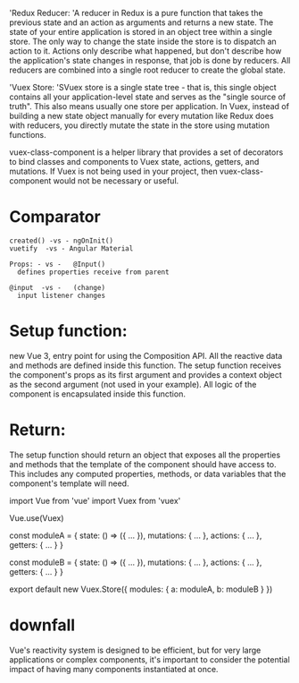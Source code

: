 'Redux Reducer:
'A reducer in Redux is a pure function that takes the previous state and an action as arguments and returns a new state. The state of your entire application is stored in an object tree within a single store. The only way to change the state inside the store is to dispatch an action to it. Actions only describe what happened, but don't describe how the application's state changes in response, that job is done by reducers. All reducers are combined into a single root reducer to create the global state.

'Vuex Store:
'SVuex store is a single state tree - that is, this single object contains all your application-level state and serves as the "single source of truth". This also means usually one store per application. In Vuex, instead of building a new state object manually for every mutation like Redux does with reducers, you directly mutate the state in the store using mutation functions.

vuex-class-component is a helper library that provides a set of decorators to bind classes and components to Vuex state, actions, getters, and mutations. If Vuex is not being used in your project, then vuex-class-component would not be necessary or useful.

#   Comparator

    created() -vs - ngOnInit()
    vuetify  -vs - Angular Material

    Props: - vs -   @Input()
      defines properties receive from parent

    @input  -vs -   (change)
      input listener changes
    

# Setup function:
new Vue 3, entry point for using the Composition API.
  All the reactive data and methods are defined inside this function. The setup function receives the component's props as its first argument and provides a context object as the second argument (not used in your example). All logic of the component is encapsulated inside this function.

# Return:
The setup function should return an object that exposes all the properties and methods that the template of the component should have access to. This includes any computed properties, methods, or data variables that the component's template will need.

import Vue from 'vue'
import Vuex from 'vuex'

Vue.use(Vuex)

const moduleA = {
  state: () => ({ ... }),
  mutations: { ... },
  actions: { ... },
  getters: { ... }
}

const moduleB = {
  state: () => ({ ... }),
  mutations: { ... },
  actions: { ... },
  getters: { ... }
}

export default new Vuex.Store({
  modules: {
    a: moduleA,
    b: moduleB
  }
})

# downfall
  Vue's reactivity system is designed to be efficient, but for very large applications or complex components, it's important to consider the potential impact of having many components instantiated at once.